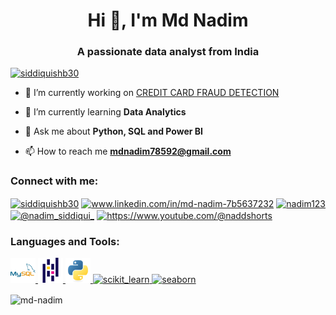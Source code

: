 <h1 align="center">Hi 👋, I'm Md Nadim</h1>
<h3 align="center">A passionate data analyst from India</h3>

<p align="left"> <a href="https://twitter.com/siddiquishb30" target="blank"><img src="https://img.shields.io/twitter/follow/siddiquishb30?logo=twitter&style=for-the-badge" alt="siddiquishb30" /></a> </p>

- 🔭 I’m currently working on [CREDIT CARD FRAUD DETECTION](http://localhost:8889/notebooks/task5credit_cardfraud.ipynb)

- 🌱 I’m currently learning **Data Analytics**

- 💬 Ask me about **Python, SQL and Power BI**

- 📫 How to reach me **mdnadim78592@gmail.com**

<h3 align="left">Connect with me:</h3>
<p align="left">
<a href="https://twitter.com/siddiquishb30" target="blank"><img align="center" src="https://raw.githubusercontent.com/rahuldkjain/github-profile-readme-generator/master/src/images/icons/Social/twitter.svg" alt="siddiquishb30" height="30" width="40" /></a>
<a href="https://linkedin.com/in/www.linkedin.com/in/md-nadim-7b5637232" target="blank"><img align="center" src="https://raw.githubusercontent.com/rahuldkjain/github-profile-readme-generator/master/src/images/icons/Social/linked-in-alt.svg" alt="www.linkedin.com/in/md-nadim-7b5637232" height="30" width="40" /></a>
<a href="https://kaggle.com/nadim123" target="blank"><img align="center" src="https://raw.githubusercontent.com/rahuldkjain/github-profile-readme-generator/master/src/images/icons/Social/kaggle.svg" alt="nadim123" height="30" width="40" /></a>
<a href="https://instagram.com/@nadim_siddiqui_" target="blank"><img align="center" src="https://raw.githubusercontent.com/rahuldkjain/github-profile-readme-generator/master/src/images/icons/Social/instagram.svg" alt="@nadim_siddiqui_" height="30" width="40" /></a>
<a href="https://www.youtube.com/c/https://www.youtube.com/@naddshorts" target="blank"><img align="center" src="https://raw.githubusercontent.com/rahuldkjain/github-profile-readme-generator/master/src/images/icons/Social/youtube.svg" alt="https://www.youtube.com/@naddshorts" height="30" width="40" /></a>
</p>

<h3 align="left">Languages and Tools:</h3>
<p align="left"> <a href="https://www.mysql.com/" target="_blank" rel="noreferrer"> <img src="https://raw.githubusercontent.com/devicons/devicon/master/icons/mysql/mysql-original-wordmark.svg" alt="mysql" width="40" height="40"/> </a> <a href="https://pandas.pydata.org/" target="_blank" rel="noreferrer"> <img src="https://raw.githubusercontent.com/devicons/devicon/2ae2a900d2f041da66e950e4d48052658d850630/icons/pandas/pandas-original.svg" alt="pandas" width="40" height="40"/> </a> <a href="https://www.python.org" target="_blank" rel="noreferrer"> <img src="https://raw.githubusercontent.com/devicons/devicon/master/icons/python/python-original.svg" alt="python" width="40" height="40"/> </a> <a href="https://scikit-learn.org/" target="_blank" rel="noreferrer"> <img src="https://upload.wikimedia.org/wikipedia/commons/0/05/Scikit_learn_logo_small.svg" alt="scikit_learn" width="40" height="40"/> </a> <a href="https://seaborn.pydata.org/" target="_blank" rel="noreferrer"> <img src="https://seaborn.pydata.org/_images/logo-mark-lightbg.svg" alt="seaborn" width="40" height="40"/> </a> </p>

<p><img align="center" src="https://github-readme-stats.vercel.app/api/top-langs?username=md-nadim&show_icons=true&locale=en&layout=compact" alt="md-nadim" /></p>
